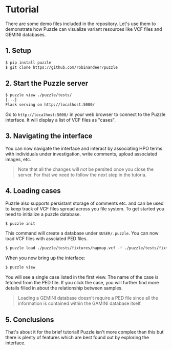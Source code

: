 # Tutorial
There are some demo files included in the repository. Let's use them to demonstrate how Puzzle can visualize variant resources like VCF files and GEMINI databases.

## 1. Setup

```bash
$ pip install puzzle
$ git clone https://github.com/robinandeer/puzzle
```

## 2. Start the Puzzle server

```bash
$ puzzle view ./puzzle/tests/
[...]
Flask serving on http://localhost:5000/
```

Go to `http://localhost:5000/` in your web browser to connect to the Puzzle interface. It will display a list of VCF files as "cases".

## 3. Navigating the interface
You can now navigate the interface and interact by associating HPO terms with individuals under investigation, write comments, upload associated images, etc.

> Note that all the changes will _not_ be persited once you close the server. For that we need to follow the next step in the tutoria.

## 4. Loading cases
Puzzle also supports persistant storage of comments etc. and can be used to keep track of VCF files spread across you file system. To get started you need to initialize a puzzle database.

```bash
$ puzzle init
```

This command will create a database under `$USER/.puzzle`. You can now load VCF files with assciated PED files.

```bash
$ puzzle load ./puzzle/tests/fixtures/hapmap.vcf -f ./puzzle/tests/fixtures/hapmap.ped
```

When you now bring up the interface:

```bash
$ puzzle view
```

You will see a single case listed in the first view. The name of the case is fetched from the PED file. If you click the case, you will further find more details filled in about the relationship between samples.

> Loading a GEMINI database doesn't require a PED file since all the information is contained within the GAMINI database itself.

## 5. Conclusions
That's about it for the brief tutorial! Puzzle isn't more complex than this but there is plenty of features which are best found out by exploring the interface.
